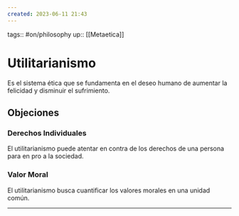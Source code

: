 ```yaml
---
created: 2023-06-11 21:43
---
```

tags:: #on/philosophy 
up:: [[Metaetica]]
# Utilitarianismo
Es el sistema ética que se fundamenta en el deseo humano de aumentar la felicidad y disminuir el sufrimiento.

## Objeciones
### Derechos  Individuales
El utilitarianismo puede atentar en contra de los derechos de una persona para en pro a la sociedad.

### Valor Moral
El utilitarianismo busca cuantificar los valores morales en una unidad común.
___
